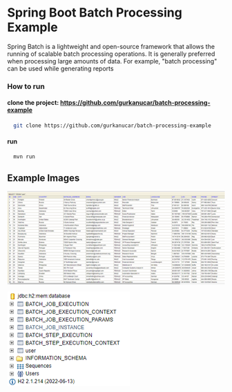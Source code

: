 # Spring Boot Batch Processing Example

Spring Batch is a lightweight and open-source framework that allows the running of scalable batch processing operations. It is generally preferred when processing large amounts of data. For example, "batch processing" can be used while generating reports


### How to run

#### clone the project: https://github.com/gurkanucar/batch-processing-example

```bash
  git clone https://github.com/gurkanucar/batch-processing-example
```

#### run

```bash
  mvn run
```


## Example Images

![example](./images/ex1.png)

![example](./images/ex2.png)
